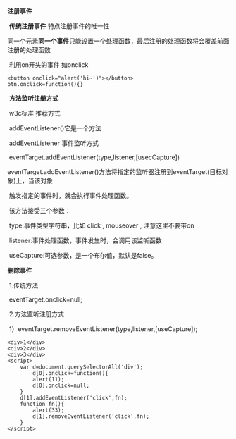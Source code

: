 **注册事件**

​	**传统注册事件**  特点注册事件的唯一性 

​	同一个元素**同一个事件**只能设置一个处理函数，最后注册的处理函数将会覆盖前面注册的处理函数

​	利用on开头的事件 如onclick	

```
<button onclick="alert('hi~')"></button>
btn.onclick=function(){}
```

​	**方法监听注册方式**

​	w3c标准 推荐方式

​	addEventListener()它是一个方法

​	addEventListener 事件监听方式

​	eventTarget.addEventListener(type,listener,[usecCapture])

​	eventTarget.addEventListener()方法将指定的监听器注册到eventTarget(目标对象)上，当该对象

​	触发指定的事件时，就会执行事件处理函数。

​	该方法接受三个参数：

​	type:事件类型字符串，比如 click , mouseover , 注意这里不要带on

​	listener:事件处理函数，事件发生时，会调用该监听函数

​	useCapture:可选参数，是一个布尔值，默认是false。





**删除事件**

​	1.传统方法

​			eventTarget.onclick=null;

​	2.方法监听注册方式

​			1）eventTarget.removeEventListener(type,listener,[useCapture]);

```
<div>1</div>
<div>2</div>
<div>3</div>
<script>
    var d=document.querySelectorAll('div');
        d[0].onclick=function(){
        alert(11);
        d[0].onclick=null;
    }
    d[1].addEventListener('click',fn);
    function fn(){
        alert(33);
        d[1].removeEventListener('click',fn);
    }
</script>
```

